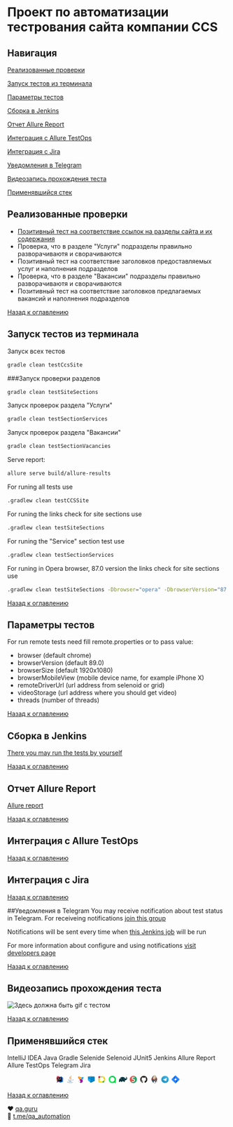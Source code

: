 # Проект по автоматизации тестрования сайта компании CCS

## Навигация

<a href="#Реализованные-проверки">Реализованные проверки</a>

<a href="#Запуск-тестов-из-терминала">Запуск тестов из терминала</a>

<a href="#Параметры-тестов">Параметры тестов</a>

<a href="#Сборка-в-Jenkins">Сборка в Jenkins</a>

<a href="#Отчет-allure-report">Отчет Allure Report</a>

<a href="#Интеграция-с-allure-testops">Интеграция с Allure TestOps</a>

<a href="#Интеграция-с-jira">Интеграция с Jira</a>

<a href="#Уведомления-в-Telegram">Уведомления в Telegram</a>

<a href="#Видеозапись-прохождения-теста">Видеозапись прохождения теста</a>

<a href="#Применявшийся-стек">Применявшийся стек</a>

## Реализованные проверки

* <a href="#Запуск-проверки-разделов">Позитивный тест на соответствие ссылок на разделы сайта и их содержания</a>
* Проверка, что в разделе "Услуги" подразделы правильно разворачиваютя и сворачиваются
* Позитивный тест на соответствие заголовков предоставляемых услуг и наполнения подразделов
* Проверка, что в разделе "Вакансии" подразделы правильно разворачиваютя и сворачиваются
* Позитивный тест на соответствие заголовков предлагаемых вакансий и наполнения подразделов

<a href="#Навигация">Назад к оглавлению</a>

## Запуск тестов из терминала

Запуск всех тестов
```bash
gradle clean testCcsSite
```
###Запуск проверки разделов
```bash
gradle clean testSiteSections
```
Запуск проверок раздела "Услуги"
```bash
gradle clean testSectionServices
```
Запуск проверок раздела "Вакансии"
```bash
gradle clean testSectionVacancies
```




Serve report:
```bash
allure serve build/allure-results
```

For runing all tests use
```bash
.gradlew clean testCCSSite
``` 

For runing the links check for site sections use
```bash
.gradlew clean testSiteSections
```

For runing the "Service" section test use
```bash
.gradlew clean testSectionServices
```

For runing in Opera browser, 87.0 version the links check for site sections use
```bash
.gradlew clean testSiteSections -Dbrowser="opera" -DbrowserVersion="87.0"
```
<a href="#Навигация">Назад к оглавлению</a>

## Параметры тестов
For run remote tests need fill remote.properties or to pass value:

* browser (default chrome)
* browserVersion (default 89.0)
* browserSize (default 1920x1080)
* browserMobileView (mobile device name, for example iPhone X)
* remoteDriverUrl (url address from selenoid or grid)
* videoStorage (url address where you should get video)
* threads (number of threads)

<a href="#Навигация">Назад к оглавлению</a>

## Сборка в Jenkins
<a target="_blank" href="https://jenkins.autotests.cloud/job/C12-Snark-CCS_site_test/">There you may run the tests by yourself</a>

<a href="#Навигация">Назад к оглавлению</a>

## Отчет Allure Report
<a target="_blank" href="https://jenkins.autotests.cloud/job/C12-Snark-CCS_site_test/allure/">Allure report</a>

<a href="#Навигация">Назад к оглавлению</a>

## Интеграция с Allure TestOps

<a href="#Навигация">Назад к оглавлению</a>

## Интеграция с Jira

<a href="#Навигация">Назад к оглавлению</a>

##Уведомления в Telegram
You may receive notification about test status in Telegram.
For receiveing notifications <a target="_blank" href="https://t.me/+riUIEOt4kjswODYy">join this group</a>

Notifications will be sent every time when <a target="_blank" href="https://jenkins.autotests.cloud/job/C12-Snark-CCS_site_test/">this Jenkins job</a> will be run

For more information about configure and using notifications <a target="_blank" href="https://github.com/qa-guru/allure-notifications">visit developers page</a>

<a href="#Навигация">Назад к оглавлению</a>

## Видеозапись прохождения теста
<p><img src="readme-files/test_video/CCS.gif" alt="Здесь должна быть gif с тестом"></p>

<a href="#Навигация">Назад к оглавлению</a>

## Применявшийся стек
IntelliJ IDEA Java Gradle Selenide Selenoid JUnit5 Jenkins Allure Report Allure TestOps Telegram Jira
<p align="center">
<img width="4%" title="IntelliJ IDEA" src="readme-files/logo/Intelij_IDEA.svg"  alt="IntelliJ IDEA">
<img width="4%" title="Java" src="readme-files/logo/Java.svg" alt="Java">
<img width="4%" title="Selenide" src="readme-files/logo/Selenide.svg" alt="Selenide">
<img width="4%" title="Selenoid" src="readme-files/logo/Selenoid.svg" alt="Selenoid">
<img width="4%" title="Allure Report" src="readme-files/logo/Allure_Report.svg" alt="Allure Report">
<img width="4%" title="Allure TestOps" src="readme-files/logo/Allure_TO.svg" alt="Allure TestOps">
<img width="4%" title="Gradle" src="readme-files/logo/Gradle.svg" alt="Gradle">
<img width="4%" title="JUnit5" src="readme-files/logo/JUnit5.svg" alt="JUnit5">
<img width="4%" title="GitHub" src="readme-files/logo/GitHub.svg" alt="GitHub">
<img width="4%" title="Jenkins" src="readme-files/logo/Jenkins.svg" alt="Jenkins">
<img width="4%" title="Telegram" src="readme-files/logo/Telegram.svg" alt="Telegram">
<img width="4%" title="Jira" src="readme-files/logo/Jira.svg" alt="Jira">
</p>

<a href="#Навигация">Назад к оглавлению</a>

:heart: <a target="_blank" href="https://qa.guru">qa.guru</a><br/>
:blue_heart: <a target="_blank" href="https://t.me/qa_automation">t.me/qa_automation</a>
